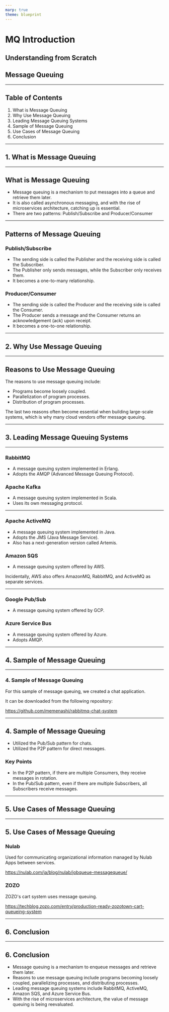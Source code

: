 ```yaml
---
marp: true
theme: blueprint
---
```


<!-- _class: title -->

# MQ Introduction

## Understanding from Scratch
## Message Queuing

---

## Table of Contents

1. What is Message Queuing
2. Why Use Message Queuing
3. Leading Message Queuing Systems
4. Sample of Message Queuing
5. Use Cases of Message Queuing
6. Conclusion

---

<!-- _class: section_title -->

## 1. What is Message Queuing

---

## What is Message Queuing

- Message queuing is a mechanism to put messages into a queue and retrieve them later.
- It is also called asynchronous messaging, and with the rise of microservices architecture, catching up is essential.
- There are two patterns: Publish/Subscribe and Producer/Consumer

---

## Patterns of Message Queuing

### Publish/Subscribe

- The sending side is called the Publisher and the receiving side is called the Subscriber.
- The Publisher only sends messages, while the Subscriber only receives them.
- It becomes a one-to-many relationship.

### Producer/Consumer

- The sending side is called the Producer and the receiving side is called the Consumer.
- The Producer sends a message and the Consumer returns an acknowledgement (ack) upon receipt.
- It becomes a one-to-one relationship.

---

<!--_class: section_title-->

## 2. Why Use Message Queuing

---

## Reasons to Use Message Queuing

The reasons to use message queuing include:

- Programs become loosely coupled.
- Parallelization of program processes.
- Distribution of program processes.

The last two reasons often become essential when building large-scale systems, which is why many cloud vendors offer message queuing.

---

<!--_class: section_title-->

## 3. Leading Message Queuing Systems

---

### RabbitMQ

- A message queuing system implemented in Erlang.
- Adopts the AMQP (Advanced Message Queuing Protocol).

### Apache Kafka

- A message queuing system implemented in Scala.
- Uses its own messaging protocol.

---

### Apache ActiveMQ

- A message queuing system implemented in Java.
- Adopts the JMS (Java Message Service).
- Also has a next-generation version called Artemis.

### Amazon SQS

- A message queuing system offered by AWS.

Incidentally, AWS also offers AmazonMQ, RabbitMQ, and ActiveMQ as separate services.

---

### Google Pub/Sub

- A message queuing system offered by GCP.

### Azure Service Bus

- A message queuing system offered by Azure.
- Adopts AMQP.

---

<!--_class: section_title-->

## 4. Sample of Message Queuing

---

### 4. Sample of Message Queuing

For this sample of message queuing, we created a chat application.

It can be downloaded from the following repository:

https://github.com/memenashi/rabbitmq-chat-system

---

## 4. Sample of Message Queuing

- Utilized the Pub/Sub pattern for chats.
- Utilized the P2P pattern for direct messages.

### Key Points

- In the P2P pattern, if there are multiple Consumers, they receive messages in rotation.
- In the Pub/Sub pattern, even if there are multiple Subscribers, all Subscribers receive messages.

---

<!--_class: section_title-->

## 5. Use Cases of Message Queuing

---

## 5. Use Cases of Message Queuing

### Nulab

Used for communicating organizational information managed by Nulab Apps between services.

https://nulab.com/ja/blog/nulab/jobqueue-messagequeue/

### ZOZO

ZOZO's cart system uses message queuing.

https://techblog.zozo.com/entry/production-ready-zozotown-cart-queueing-system

---

<!--_class: section_title-->

## 6. Conclusion

---

## 6. Conclusion

- Message queuing is a mechanism to enqueue messages and retrieve them later.
- Reasons to use message queuing include programs becoming loosely coupled, parallelizing processes, and distributing processes.
- Leading message queuing systems include RabbitMQ, ActiveMQ, Amazon SQS, and Azure Service Bus.
- With the rise of microservices architecture, the value of message queuing is being reevaluated.